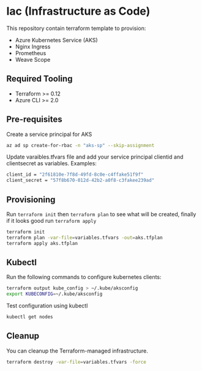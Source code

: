 # Iac (Infrastructure as Code)

This repository contain terraform template to provision:

- Azure Kubernetes Service (AKS) 
- Nginx Ingress
- Prometheus
- Weave Scope

## Required Tooling

- Terraform >= 0.12
- Azure CLI >= 2.0

## Pre-requisites

Create a service principal for AKS

```sh
az ad sp create-for-rbac -n "aks-sp" --skip-assignment
```

Update varaibles.tfvars file and add your service principal clientid and clientsecret as variables. Examples:

```sh
client_id = "2f61810e-7f8d-49fd-8c0e-c4ffake51f9f"
client_secret = "57f8b670-012d-42b2-a0f8-c3fakee239ad"
```

## Provisioning

Run `terraform init` then `terraform plan` to see what will be created, finally if it looks good run `terraform apply`

```sh
terraform init
terraform plan -var-file=variables.tfvars -out=aks.tfplan
terraform apply aks.tfplan
```

## Kubectl

Run the following commands to configure kubernetes clients:

```sh
terraform output kube_config > ~/.kube/aksconfig
export KUBECONFIG=~/.kube/aksconfig
```

Test configuration using kubectl

```sh
kubectl get nodes
```

## Cleanup

You can cleanup the Terraform-managed infrastructure.

```sh
terraform destroy -var-file=variables.tfvars -force
```